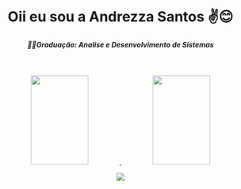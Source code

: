 <div align="center">
  <p>
    <h1>
      Oii eu sou a Andrezza Santos ✌😊
    </h1>
   <h5>
     👩‍💻Graduação: Analise e Desenvolvimento de Sistemas
   </h5>
  </p>
<br>
</div>

<div align="center">
  <p>
  <a href="https://github.com/AndrezzaSantos">
  <img height="180em" width="48%" src="https://github-readme-stats.vercel.app/api?username=AndrezzaSantos&show_icons=true&theme=dracula&include_all_commits=true&count_private=true"/>
  <img height="180em" width="48%" src="https://github-readme-stats.vercel.app/api/top-langs/?username=AndrezzaSantos&layout=compact&langs_count=7&theme=dracula"/>
    </p>
</div>
  
 <div align="center"> 
  <p>  
  <a href="https://www.linkedin.com/in/andrezza-santos-182290165/" target="_blank"><img src="https://img.shields.io/badge/-LinkedIn-%230077B5?style=for-the-badge&logo=linkedin&logoColor=white" target="_blank"></a>  
  </p> 
</div>
